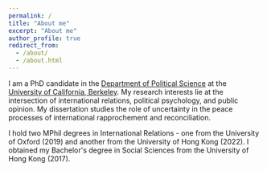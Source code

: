 ```yaml
---
permalink: /
title: "About me"
excerpt: "About me"
author_profile: true
redirect_from: 
  - /about/
  - /about.html
---
```


I am a PhD candidate in the [Department of Political Science](https://polisci.berkeley.edu/) at the [University of California, Berkeley](https://www.berkeley.edu/). My research interests lie at the intersection of international relations, political psychology, and public opinion. My dissertation studies the role of uncertainty in the peace processes of international rapprochement and reconciliation. 

I hold two MPhil degrees in International Relations - one from the University of Oxford (2019) and another from the University of Hong Kong (2022). I obtained my Bachelor's degree in Social Sciences from the University of Hong Kong (2017). 
